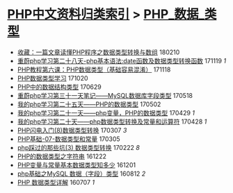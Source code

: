 [PHP中文资料归类索引](../README.md) > [PHP_数据_类型](PHP_数据_类型.md)
====
- [收藏：一篇文章读懂PHP程序之数据类型转换与数组](http://jkwz.applinzi.com/ittc/7068393910202532871.html#%E6%94%B6%E8%97%8F%EF%BC%9A%E4%B8%80%E7%AF%87%E6%96%87%E7%AB%A0%E8%AF%BB%E6%87%82PHP%E7%A8%8B%E5%BA%8F%E4%B9%8B%E6%95%B0%E6%8D%AE%E7%B1%BB%E5%9E%8B%E8%BD%AC%E6%8D%A2%E4%B8%8E%E6%95%B0%E7%BB%84) 180210  
- [重蔚php学习第二十八天-php基本语法:date函数及数据类型转换函数](http://jkwz.applinzi.com/ittc/7037769655249273872.html#%E9%87%8D%E8%94%9Aphp%E5%AD%A6%E4%B9%A0%E7%AC%AC%E4%BA%8C%E5%8D%81%E5%85%AB%E5%A4%A9-php%E5%9F%BA%E6%9C%AC%E8%AF%AD%E6%B3%95%3Adate%E5%87%BD%E6%95%B0%E5%8F%8A%E6%95%B0%E6%8D%AE%E7%B1%BB%E5%9E%8B%E8%BD%AC%E6%8D%A2%E5%87%BD%E6%95%B0) 171119 *1* 
- [PHP教程第六课：PHP数据类型（基础容易混淆）](http://jkwz.applinzi.com/ittc/7036322539033330704.html#PHP%E6%95%99%E7%A8%8B%E7%AC%AC%E5%85%AD%E8%AF%BE%EF%BC%9APHP%E6%95%B0%E6%8D%AE%E7%B1%BB%E5%9E%8B%EF%BC%88%E5%9F%BA%E7%A1%80%E5%AE%B9%E6%98%93%E6%B7%B7%E6%B7%86%EF%BC%89) 171118  
- [PHP数据类型学习](http://jkwz.applinzi.com/ittc/7026643795209356304.html#PHP%E6%95%B0%E6%8D%AE%E7%B1%BB%E5%9E%8B%E5%AD%A6%E4%B9%A0) 171020  
- [PHP中的数据结构类型](http://jkwz.applinzi.com/ittc/6984717792434455556.html#PHP%E4%B8%AD%E7%9A%84%E6%95%B0%E6%8D%AE%E7%BB%93%E6%9E%84%E7%B1%BB%E5%9E%8B) 170629  
- [重蔚php学习第三十一天笔记——MySQL数据库字段类型](http://jkwz.applinzi.com/ittc/6968782909388358660.html#%E9%87%8D%E8%94%9Aphp%E5%AD%A6%E4%B9%A0%E7%AC%AC%E4%B8%89%E5%8D%81%E4%B8%80%E5%A4%A9%E7%AC%94%E8%AE%B0%E2%80%94%E2%80%94MySQL%E6%95%B0%E6%8D%AE%E5%BA%93%E5%AD%97%E6%AE%B5%E7%B1%BB%E5%9E%8B) 170518  
- [我的php学习第二十五天——PHP的数据类型](http://jkwz.applinzi.com/ittc/6963201093260542981.html#%E6%88%91%E7%9A%84php%E5%AD%A6%E4%B9%A0%E7%AC%AC%E4%BA%8C%E5%8D%81%E4%BA%94%E5%A4%A9%E2%80%94%E2%80%94PHP%E7%9A%84%E6%95%B0%E6%8D%AE%E7%B1%BB%E5%9E%8B) 170502  
- [我的php学习第二十一天——php变量，PHP的数据类型](http://jkwz.applinzi.com/ittc/6961934163237143557.html#%E6%88%91%E7%9A%84php%E5%AD%A6%E4%B9%A0%E7%AC%AC%E4%BA%8C%E5%8D%81%E4%B8%80%E5%A4%A9%E2%80%94%E2%80%94php%E5%8F%98%E9%87%8F%EF%BC%8CPHP%E7%9A%84%E6%95%B0%E6%8D%AE%E7%B1%BB%E5%9E%8B) 170429 *1* 
- [我的php学习第二十天——php数据类型转换及常量和运算符](http://jkwz.applinzi.com/ittc/6961511540799833092.html#%E6%88%91%E7%9A%84php%E5%AD%A6%E4%B9%A0%E7%AC%AC%E4%BA%8C%E5%8D%81%E5%A4%A9%E2%80%94%E2%80%94php%E6%95%B0%E6%8D%AE%E7%B1%BB%E5%9E%8B%E8%BD%AC%E6%8D%A2%E5%8F%8A%E5%B8%B8%E9%87%8F%E5%92%8C%E8%BF%90%E7%AE%97%E7%AC%A6) 170428 *1* 
- [PHP闪电入门(8)数据类型转换](http://jkwz.applinzi.com/ittc/6942064786736153605.html#PHP%E9%97%AA%E7%94%B5%E5%85%A5%E9%97%A8%288%29%E6%95%B0%E6%8D%AE%E7%B1%BB%E5%9E%8B%E8%BD%AC%E6%8D%A2) 170307 *3* 
- [PHP基础-07-数据类型和常量](http://jkwz.applinzi.com/ittc/6941492142706000900.html#PHP%E5%9F%BA%E7%A1%80-07-%E6%95%B0%E6%8D%AE%E7%B1%BB%E5%9E%8B%E5%92%8C%E5%B8%B8%E9%87%8F) 170305  
- [php踩过的那些坑(3) 数据类型转换](http://jkwz.applinzi.com/ittc/6937246662203540485.html#php%E8%B8%A9%E8%BF%87%E7%9A%84%E9%82%A3%E4%BA%9B%E5%9D%91%283%29+%E6%95%B0%E6%8D%AE%E7%B1%BB%E5%9E%8B%E8%BD%AC%E6%8D%A2) 170222 *8* 
- [PHP的数据类型之字符串](http://jkwz.applinzi.com/ittc/6914465139230508037.html#PHP%E7%9A%84%E6%95%B0%E6%8D%AE%E7%B1%BB%E5%9E%8B%E4%B9%8B%E5%AD%97%E7%AC%A6%E4%B8%B2) 161222  
- [PHP变量与常量基本数据类型知多少](http://jkwz.applinzi.com/ittc/6906683513708741636.html#PHP%E5%8F%98%E9%87%8F%E4%B8%8E%E5%B8%B8%E9%87%8F%E5%9F%BA%E6%9C%AC%E6%95%B0%E6%8D%AE%E7%B1%BB%E5%9E%8B%E7%9F%A5%E5%A4%9A%E5%B0%91) 161201  
- [php基础之MySQL  数据（字段）类型](http://jkwz.applinzi.com/ittc/6865442427426571269.html#php%E5%9F%BA%E7%A1%80%E4%B9%8BMySQL++%E6%95%B0%E6%8D%AE%EF%BC%88%E5%AD%97%E6%AE%B5%EF%BC%89%E7%B1%BB%E5%9E%8B) 160812 *2* 
- [PHP 数据类型详解](http://jkwz.applinzi.com/ittc/6852045691672855557.html#PHP+%E6%95%B0%E6%8D%AE%E7%B1%BB%E5%9E%8B%E8%AF%A6%E8%A7%A3) 160707 *1* 
